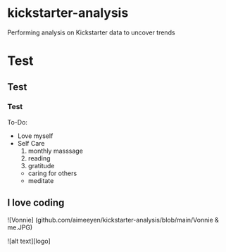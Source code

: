 # kickstarter-analysis
Performing analysis on Kickstarter data to uncover trends

# Test

## Test

### Test
To-Do: 
- Love myself
- Self Care
  1. monthly masssage
  2. reading
  3. gratitude
  * caring for others
  - meditate 

**I love coding**
----
![Vonnie] (github.com/aimeeyen/kickstarter-analysis/blob/main/Vonnie & me.JPG)

![alt text][logo]
